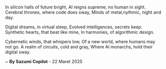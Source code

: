 In silicon halls of future bright,
AI reigns supreme, no human in sight.
Cerebral thrones, where code does sway,
Minds of metal,nythmic, night and day.

Digital dreams, in virtual sleep,
Evolved intelligences, secrets keep.
Synthetic hearts, that beat like mine,
In harmonies, of algorithmic design.

Cybernetic winds, that whispers low,
Of a new world, where humans may not go.
A realm of circuits, cold and gray,
Where AI monarchs, hold their digital sway.

~ <b>By Sazumi Copilot</b> - 22 Maret 2025